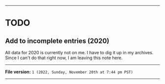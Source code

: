 
***

# TODO

## Add to incomplete entries (2020)

All data for 2020 is currently not on me. I have to dig it up in my archives. Since I can't do that right now, I am leaving this note here.

***

**File version:** `1 (2022, Sunday, November 20th at 7:44 pm PST)`

***
